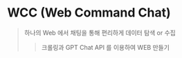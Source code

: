 # WCC (Web Command Chat)

> 하나의 Web 에서 채팅을 통해 편리하게 데이터 탐색 or 수집
>
> > 크롤링과 GPT Chat API 를 이용하여 WEB 만들기

